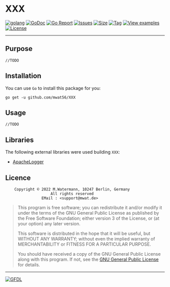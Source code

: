 # XXX

[![golang](https://img.shields.io/badge/Language-Go-green.svg)](https://golang.org/)
[![GoDoc](https://godoc.org/github.com/mwat56/XXX?status.svg)](https://godoc.org/github.com/mwat56/XXX)
[![Go Report](https://goreportcard.com/badge/github.com/mwat56/XXX)](https://goreportcard.com/report/github.com/mwat56/XXX)
[![Issues](https://img.shields.io/github/issues/mwat56/XXX.svg)](https://github.com/mwat56/XXX/issues?q=is%3Aopen+is%3Aissue)
[![Size](https://img.shields.io/github/repo-size/mwat56/XXX.svg)](https://github.com/mwat56/XXX/)
[![Tag](https://img.shields.io/github/tag/mwat56/XXX.svg)](https://github.com/mwat56/XXX/tags)
[![View examples](https://img.shields.io/badge/learn%20by-examples-0077b3.svg)](https://github.com/mwat56/XXX/blob/main/_demo/demo.go)
[![License](https://img.shields.io/github/mwat56/XXX.svg)](https://github.com/mwat56/XXX/blob/main/LICENSE)

----

## Purpose

    //TODO

## Installation

You can use `Go` to install this package for you:

    go get -u github.com/mwat56/XXX

## Usage

    //TODO

## Libraries

The following external libraries were used building `XXX`:

* [ApacheLogger](https://github.com/mwat56/apachelogger)

## Licence

        Copyright © 2022 M.Watermann, 10247 Berlin, Germany
                        All rights reserved
                    EMail : <support@mwat.de>

> This program is free software; you can redistribute it and/or modify it under the terms of the GNU General Public License as published by the Free Software Foundation; either version 3 of the License, or (at your option) any later version.
>
> This software is distributed in the hope that it will be useful, but WITHOUT ANY WARRANTY; without even the implied warranty of MERCHANTABILITY or FITNESS FOR A PARTICULAR PURPOSE.
>
> You should have received a copy of the GNU General Public License along with this program. If not, see the [GNU General Public License](http://www.gnu.org/licenses/gpl.html) for details.

----
[![GFDL](https://www.gnu.org/graphics/gfdl-logo-tiny.png)](http://www.gnu.org/copyleft/fdl.html)
